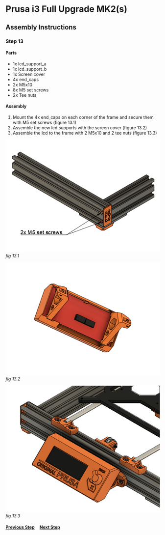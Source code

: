 # Prusa i3 Full Upgrade MK2(s)

## Assembly Instructions

### Step 13

#### Parts  

* 1x lcd_support_a
* 1x lcd_support_b
* 1x Screen cover
* 4x end_caps
* 2x M5x10
* 8x M5 set screws
* 2x Tee nuts


#### Assembly

1. Mount the 4x end_caps on each corner of the frame and secure them with M5 set screws (figure 13.1)
1. Assemble the new lcd supports with the screen cover (figure 13.2)
1. Assemble the lcd to the frame with 2 M5x10 and 2 tee nuts (figure 13.3)


![](img/fig13.1.png)\
*fig 13.1*

![](img/fig13.2.png)\
*fig 13.2*

![](img/fig13.3.jpg)\
*fig 13.3*

#### [Previous Step](step12.md) &nbsp;&nbsp;&nbsp; [Next Step](step14.md)
